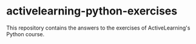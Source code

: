 # activelearning-python-exercises
This repository contains the answers to the exercises of ActiveLearning's Python course.

